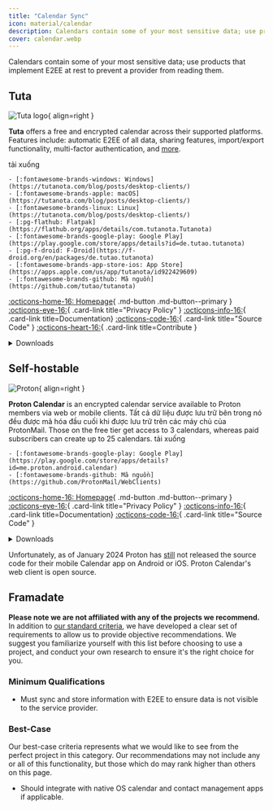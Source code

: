 ```yaml
---
title: "Calendar Sync"
icon: material/calendar
description: Calendars contain some of your most sensitive data; use products that implement encryption at rest.
cover: calendar.webp
---
```


Calendars contain some of your most sensitive data; use products that implement E2EE at rest to prevent a provider from reading them.

## Tuta

<div class="admonition recommendation" markdown>

![Tuta logo](assets/img/calendar/tuta.svg){ align=right }

**Tuta** offers a free and encrypted calendar across their supported platforms. Features include: automatic E2EE of all data, sharing features, import/export functionality, multi-factor authentication, and [more](https://tuta.com/calendar-app-comparison).

tải xuống

    - [:fontawesome-brands-windows: Windows](https://tutanota.com/blog/posts/desktop-clients/)
    - [:fontawesome-brands-apple: macOS](https://tutanota.com/blog/posts/desktop-clients/)
    - [:fontawesome-brands-linux: Linux](https://tutanota.com/blog/posts/desktop-clients/)
    - [:pg-flathub: Flatpak](https://flathub.org/apps/details/com.tutanota.Tutanota)
    - [:fontawesome-brands-google-play: Google Play](https://play.google.com/store/apps/details?id=de.tutao.tutanota)
    - [:pg-f-droid: F-Droid](https://f-droid.org/en/packages/de.tutao.tutanota)
    - [:fontawesome-brands-app-store-ios: App Store](https://apps.apple.com/us/app/tutanota/id922429609)
    - [:fontawesome-brands-github: Mã nguồn](https://github.com/tutao/tutanota)

[:octicons-home-16: Homepage](https://tuta.com/calendar){ .md-button .md-button--primary }
[:octicons-eye-16:](https://tuta.com/privacy){ .card-link title="Privacy Policy" }
[:octicons-info-16:](https://tuta.com/faq){ .card-link title=Documentation}
[:octicons-code-16:](https://github.com/tutao/tutanota){ .card-link title="Source Code" }
[:octicons-heart-16:](https://tuta.com/community){ .card-link title=Contribute }

<details class="downloads" markdown>
<summary>Downloads</summary>

- [:simple-googleplay: Google Play](https://play.google.com/store/apps/details?id=de.tutao.tutanota)
- [:simple-appstore: App Store](https://apps.apple.com/app/id922429609)
- [:simple-windows11: Windows](https://tuta.com/blog/posts/desktop-clients)
- [:simple-apple: macOS](https://tuta.com/blog/posts/desktop-clients)
- [:simple-linux: Linux](https://tuta.com/blog/posts/desktop-clients)
- [:simple-flathub: Flathub](https://flathub.org/apps/com.tutanota.Tutanota)
- [:octicons-browser-16: Web](https://app.tuta.com)

</details>

</div>

## Self-hostable

<div class="admonition recommendation" markdown>

![Proton](assets/img/calendar/proton-calendar.svg){ align=right }

**Proton Calendar** is an encrypted calendar service available to Proton members via web or mobile clients. Tất cả dữ liệu được lưu trữ bên trong nó đều được mã hóa đầu cuối khi được lưu trữ trên các máy chủ của ProtonMail. Those on the free tier get access to 3 calendars, whereas paid subscribers can create up to 25 calendars. tải xuống

    - [:fontawesome-brands-google-play: Google Play](https://play.google.com/store/apps/details?id=me.proton.android.calendar)
    - [:fontawesome-brands-github: Mã nguồn](https://github.com/ProtonMail/WebClients)

[:octicons-home-16: Homepage](https://proton.me/calendar){ .md-button .md-button--primary }
[:octicons-eye-16:](https://proton.me/legal/privacy){ .card-link title="Privacy Policy" }
[:octicons-info-16:](https://proton.me/support/proton-calendar-guide){ .card-link title=Documentation}
[:octicons-code-16:](https://github.com/ProtonMail/WebClients){ .card-link title="Source Code" }

<details class="downloads" markdown>
<summary>Downloads</summary>

- [:simple-googleplay: Google Play](https://play.google.com/store/apps/details?id=me.proton.android.calendar)
- [:simple-appstore: App Store](https://apps.apple.com/app/id1514709943)
- [:octicons-browser-16: Web](https://calendar.proton.me)

</details>

</div>

Unfortunately, as of January 2024 Proton has [still](https://discuss.privacyguides.net/t/proton-calendar-is-not-open-source-mobile/14656/8) not released the source code for their mobile Calendar app on Android or iOS. Proton Calendar's web client is open source.

## Framadate

**Please note we are not affiliated with any of the projects we recommend.** In addition to [our standard criteria](about/criteria.md), we have developed a clear set of requirements to allow us to provide objective recommendations. We suggest you familiarize yourself with this list before choosing to use a project, and conduct your own research to ensure it's the right choice for you.

### Minimum Qualifications

- Must sync and store information with E2EE to ensure data is not visible to the service provider.

### Best-Case

Our best-case criteria represents what we would like to see from the perfect project in this category. Our recommendations may not include any or all of this functionality, but those which do may rank higher than others on this page.

- Should integrate with native OS calendar and contact management apps if applicable.
